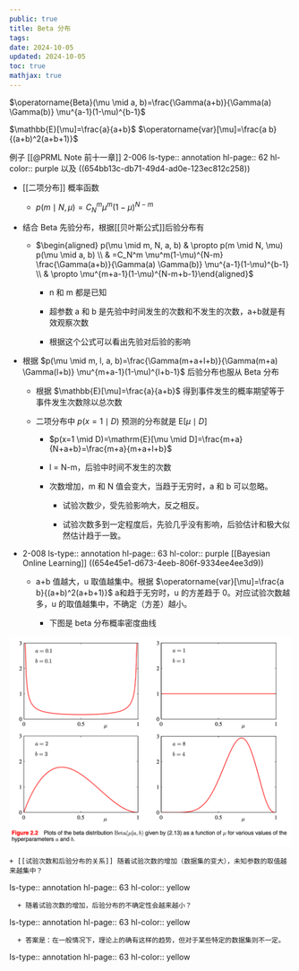 ```yaml
---
public: true
title: Beta 分布
tags:
date: 2024-10-05
updated: 2024-10-05
toc: true
mathjax: true
---
```


$\operatorname{Beta}(\mu \mid a, b)=\frac{\Gamma(a+b)}{\Gamma(a) \Gamma(b)} \mu^{a-1}(1-\mu)^{b-1}$

$\mathbb{E}[\mu]=\frac{a}{a+b}$
$\operatorname{var}[\mu]=\frac{a b}{(a+b)^2(a+b+1)}$


例子 [[@PRML Note 前十一章]] 2-006
ls-type:: annotation
hl-page:: 62
hl-color:: purple
 以及 ((654bb13c-db71-49d4-ad0e-123ec812c258))

  + [[二项分布]] 概率函数

    + $p(m \mid N, \mu)=C_N^m \mu^m(1-\mu)^{N-m}$

  + 结合 Beta 先验分布，根据[[贝叶斯公式]]后验分布有

    + $\begin{aligned} p(\mu \mid m, N, a, b) & \propto p(m \mid N, \mu) p(\mu \mid a, b) \\ & =C_N^m \mu^m(1-\mu)^{N-m} \frac{\Gamma(a+b)}{\Gamma(a) \Gamma(b)} \mu^{a-1}(1-\mu)^{b-1} \\ & \propto \mu^{m+a-1}(1-\mu)^{N-m+b-1}\end{aligned}$

      + n 和 m 都是已知

      + 超参数 a 和 b 是先验中时间发生的次数和不发生的次数，a+b就是有效观察次数

      + 根据这个公式可以看出先验对后验的影响

  + 根据 $p(\mu \mid m, l, a, b)=\frac{\Gamma(m+a+l+b)}{\Gamma(m+a) \Gamma(l+b)} \mu^{m+a-1}(1-\mu)^{l+b-1}$ 后验分布也服从 Beta 分布

    + 根据 $\mathbb{E}[\mu]=\frac{a}{a+b}$
 得到事件发生的概率期望等于事件发生次数除以总次数

    + 二项分布中 $p(x=1 \mid D)$ 预测的分布就是 $\mathrm{E}[\mu \mid D]$

      + $p(x=1 \mid D)=\mathrm{E}[\mu \mid D]=\frac{m+a}{N+a+b}=\frac{m+a}{m+a+l+b}$

      + l = N-m，后验中时间不发生的次数

      + 次数增加，m 和 N 值会变大，当趋于无穷时，a 和 b 可以忽略。

        + 试验次数少，受先验影响大，反之相反。

        + 试验次数多到一定程度后，先验几乎没有影响，后验估计和极大似然估计趋于一致。

  + 2-008
ls-type:: annotation
hl-page:: 63
hl-color:: purple
 [[Bayesian Online Learning]] ((654e45e1-d673-4eeb-806f-9334ee4ee3d9))

    + a+b 值越大，u 取值越集中。根据  $\operatorname{var}[\mu]=\frac{a b}{(a+b)^2(a+b+1)}$
  a和趋于无穷时，u 的方差趋于 0。对应试验次数越多，u 的取值越集中，不确定（方差）越小。

      + 下图是 beta 分布概率密度曲线

![image.png](/assets/image_1699541561375_0.png)

    + [[试验次数和后验分布的关系]] 随着试验次数的增加（数据集的变大），未知参数的取值越来越集中？
ls-type:: annotation
hl-page:: 63
hl-color:: yellow


      + 随着试验次数的增加，后验分布的不确定性会越来越小？
ls-type:: annotation
hl-page:: 63
hl-color:: yellow


      + 答案是：在一般情况下，理论上的确有这样的趋势，但对于某些特定的数据集则不一定。
ls-type:: annotation
hl-page:: 63
hl-color:: yellow





